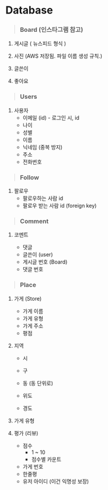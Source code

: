 # Database



> ### Board (인스타그램 참고)

1. 게시글 ( 뉴스피드 형식 )

2. 사진 (AWS 저장됨. 파일 이름 생성 규칙.)

3. 글쓴이

4. 좋아요

   

> ### Users

1. 사용자
   + 이메일 (id) - 로그인 시, id
   + 나이
   + 성별
   + 이름
   + 닉네임 (중복 방지)
   + 주소
   + 전화번호



> ### Follow

1. 팔로우
   + 팔로우하는 사람 id 
   + 팔로우 받는 사람 id (foreign key)



> ### Comment

1. 코멘트

   + 댓글
   + 글쓴이 (user)
   + 게시글 번호 (Board)
   + 댓글 번호 

   

> ### Place

1. 가게 (Store)

   + 가게 이름
   + 가게 유형
   + 가게 주소
   + 평점

   

2. 지역

   + 시
   + 구

   + 동 (동 단위로)
   + 위도
   + 경도

3. 가게 유형

4. 평가 (리뷰)

   + 점수
     + 1 ~ 10
     + 점수별 카운트
   + 가게 번호
   + 한줄평
   + 유저 아이디 (이건 익명성 보장)



